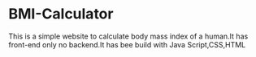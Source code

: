 # BMI-Calculator
This is a simple website to calculate body mass index of a human.It has front-end only no backend.It has bee build with Java Script,CSS,HTML
